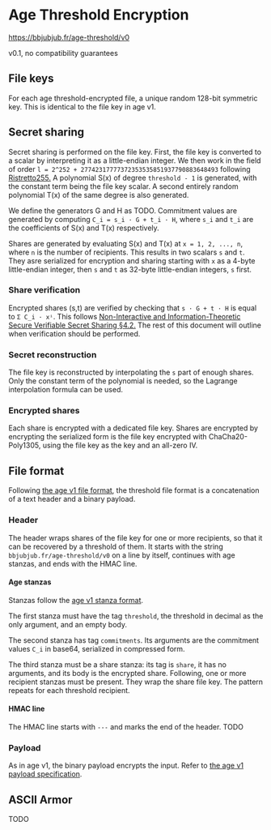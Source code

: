 # Age Threshold Encryption

https://bbjubjub.fr/age-threshold/v0

v0.1, no compatibility guarantees

## File keys
For each age threshold-encrypted file, a unique random 128-bit symmetric key. This is identical to the file key in age v1.

## Secret sharing
Secret sharing is performed on the file key.
First, the file key is converted to a scalar by interpreting it as a little-endian integer.
We then work in the field of order `l = 2^252 + 27742317777372353535851937790883648493` following [Ristretto255.](https://www.ietf.org/archive/id/draft-irtf-cfrg-ristretto255-00.html#name-ristretto255)
A polynomial S(x) of degree `threshold - 1` is generated, with the constant term being the file key scalar.
A second entirely random polynomial T(x) of the same degree is also generated.

We define the generators G and H as TODO.
Commitment values are generated by computing `C_i = s_i · G + t_i · H`, where `s_i` and `t_i` are the coefficients of S(x) and T(x) respectively.

Shares are generated by evaluating S(x) and T(x) at `x = 1, 2, ..., n`, where `n` is the number of recipients.
This results in two scalars `s` and `t`.
They asre serialized for encryption and sharing
starting with `x` as a 4-byte little-endian integer,
then `s` and `t` as 32-byte little-endian integers, `s` first.

### Share verification
Encrypted shares (s,t) are verified by checking that `s · G + t · H` is equal to `Σ C_i · xⁱ`.
This follows [Non-Interactive and Information-Theoretic Secure Verifiable Secret Sharing §4.2.](https://link.springer.com/chapter/10.1007/3-540-46766-1_9)
The rest of this document will outline when verification should be performed.

### Secret reconstruction
The file key is reconstructed by interpolating the `s` part of enough shares.
Only the constant term of the polynomial is needed, so the Lagrange interpolation formula can be used.

### Encrypted shares
Each share is encrypted with a dedicated file key.
Shares are encrypted by encrypting the serialized form is the file key encrypted with ChaCha20-Poly1305, using the file key as the key and an all-zero IV.

## File format
Following [the age v1 file format](https://age-encryption.org/v1), the threshold file format is a concatenation of a text header and a binary payload.

### Header
The header wraps shares of the file key for one or more recipients, so that it can be recovered by a threshold of them.
It starts with the string `bbjubjub.fr/age-threshold/v0` on a line by itself, continues with age stanzas, and ends with the HMAC line.

#### Age stanzas
Stanzas follow the [age v1 stanza format](https://age-encryption.org/v1#recipient-stanza).

The first stanza must have the tag `threshold`, the threshold in decimal as the only argument, and an empty body.

The second stanza has tag `commitments`. Its arguments are the commitment values `C_i` in base64, serialized in compressed form.

The third stanza must be a share stanza:
its tag is `share`, 
it has no arguments,
and its body is the encrypted share.
Following, one or more recipient stanzas must be present.
They wrap the share file key.
The pattern repeats for each threshold recipient.

#### HMAC line
The HMAC line starts with `---` and marks the end of the header.
TODO

### Payload
As in age v1, 
the binary payload encrypts the input.
Refer to [the age v1 payload specification](https://age-encryption.org/v1#payload).

## ASCII Armor
TODO
